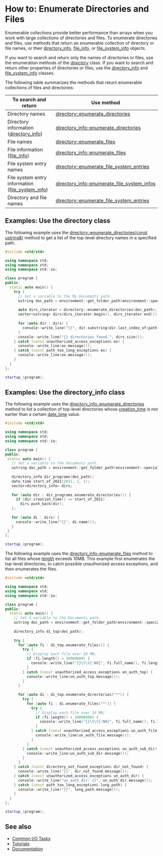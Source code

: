 # How to: Enumerate Directories and Files

Enumerable collections provide better performance than arrays when you work with large collections of directories and files. 
To enumerate directories and files, use methods that return an enumerable collection of directory or file names, or their [directory_info](https://gammasoft71.github.io/xtd/reference_guides/latest/classxtd_1_1io_1_1directory__info.html), [file_info](https://gammasoft71.github.io/xtd/reference_guides/latest/classxtd_1_1io_1_1file__info.html), or [file_system_info](https://gammasoft71.github.io/xtd/reference_guides/latest/classxtd_1_1io_1_1file__system__info.html) objects.

If you want to search and return only the names of directories or files, use the enumeration methods of the [directory](https://gammasoft71.github.io/xtd/reference_guides/latest/classxtd_1_1io_1_1directory.html) class. 
If you want to search and return other properties of directories or files, use the [directory_info](https://gammasoft71.github.io/xtd/reference_guides/latest/classxtd_1_1io_1_1directory__info.html) and [file_system_info](https://gammasoft71.github.io/xtd/reference_guides/latest/classxtd_1_1io_1_1file__system__info.html) classes.

The following table summarizes the methods that return enumerable collections of files and directories:

| To search and return                                                                                                                                    | Use method                                                                                                                                                                        |
| ------------------------------------------------------------------------------------------------------------------------------------------------------- | --------------------------------------------------------------------------------------------------------------------------------------------------------------------------------- |
| Directory names                                                                                                                                         | [directory::enumerate_directories](https://gammasoft71.github.io/xtd/reference_guides/latest/classxtd_1_1io_1_1directory.html#a18b4ef2bf2e42182dfd412ffacba57b1)                  |
| Directory information ([directory_info](https://gammasoft71.github.io/xtd/reference_guides/latest/classxtd_1_1io_1_1directory__info.html))              | [directory_info::enumerate_directories](https://gammasoft71.github.io/xtd/reference_guides/latest/classxtd_1_1io_1_1directory__info.html#ad0818557e5fbc58db748458c7e907c4b)       |
| File names                                                                                                                                              | [directory::enumerate_files](https://gammasoft71.github.io/xtd/reference_guides/latest/classxtd_1_1io_1_1directory.html#aecc4a0b18118e7e15e2fa43be4fcf237)                        |
| File information ([file_info](https://gammasoft71.github.io/xtd/reference_guides/latest/classxtd_1_1io_1_1file__info.html))                             | [directory_info::enumerate_files](https://gammasoft71.github.io/xtd/reference_guides/latest/classxtd_1_1io_1_1directory__info.html#aae6b6e624c5ac50f1f7bb5ec8088114a)             |
| File system entry names                                                                                                                                 | [directory::enumerate_file_system_entries](https://gammasoft71.github.io/xtd/reference_guides/latest/classxtd_1_1io_1_1directory.html#a7e708ed279ee55d2412433a1cd842a08)          |
| File system entry information ([file_system_info](https://gammasoft71.github.io/xtd/reference_guides/latest/classxtd_1_1io_1_1file__system__info.html)) | [directory_info::enumerate_file_system_infos](https://gammasoft71.github.io/xtd/reference_guides/latest/classxtd_1_1io_1_1directory__info.html#a5603178c1e7c506db62092308ce6f66d) |
| Directory and file names                                                                                                                                | [directory::enumerate_file_system_entries](https://gammasoft71.github.io/xtd/reference_guides/latest/classxtd_1_1io_1_1directory.html#a7e708ed279ee55d2412433a1cd842a08)          |

## Examples: Use the directory class

The following example uses the [directory::enumerate_directories(const ustring&)](https://gammasoft71.github.io/xtd/reference_guides/latest/classxtd_1_1io_1_1directory.html#a18b4ef2bf2e42182dfd412ffacba57b1) method to get a list of the top-level directory names in a specified path.

```cpp
#include <xtd/xtd>

using namespace std;
using namespace xtd;
using namespace xtd::io;

class program {
public:
  static auto main() {
    try {
      // Set a variable to the My Documents path.
      ustring doc_path = environment::get_folder_path(environment::special_folder::my_documents);
      
      auto dirs_iterator = directory::enumerate_directories(doc_path);
      vector<ustring> dirs(dirs_iterator.begin(), dirs_iterator.end());
      
      for (auto dir : dirs) {
        console::write_line("{}", dir.substring(dir.last_index_of(path::directory_separator_char()) + 1));
      }
      console::write_line("{} directories found.", dirs.size());
    } catch (const unauthorized_access_exception& ex) {
      console::write_line(ex.message());
    } catch (const path_too_long_exception& ex) {
      console::write_line(ex.message());
    }
  }
};

startup_(program);
```
 
## Examples: Use the directory_info class

The following example uses the [directory_info::enumerate_directories](https://gammasoft71.github.io/xtd/reference_guides/latest/classxtd_1_1io_1_1directory__info.html#ad0818557e5fbc58db748458c7e907c4b) method to list a collection of top-level directories whose [creation_time](https://gammasoft71.github.io/xtd/reference_guides/latest/classxtd_1_1io_1_1file__system__info.html#a970dfefd830a4edfdc36f72153c9d811) is not earlier than a certain [date_time](https://gammasoft71.github.io/xtd/reference_guides/latest/classxtd_1_1date__time.html) value.
 
 ```cpp
 #include <xtd/xtd>

using namespace std;
using namespace xtd;
using namespace xtd::io;

class program {
public:
  static auto main() {
    // Set a variable to the Documents path.
    ustring doc_path = environment::get_folder_path(environment::special_folder::my_documents);
    
    directory_info dir_programs(doc_path);
    date_time start_of_2021(2021, 1, 1);
    vector<directory_info> dirs;
    
    for (auto dir : dir_programs.enumerate_directories()) {
      if (dir.creation_time() >= start_of_2021)
        dirs.push_back(dir);
    };
    
    for (auto di : dirs) {
      console::write_line("{}", di.name());
    }
  }
};

startup_(program);
```

The following example uses the [directory_info::enumerate_files](https://gammasoft71.github.io/xtd/reference_guides/latest/classxtd_1_1io_1_1directory__info.html#aae6b6e624c5ac50f1f7bb5ec8088114a) method to list all files whose [length](https://gammasoft71.github.io/xtd/reference_guides/latest/classxtd_1_1io_1_1file__info.html#a7bbc1abbd603c19f70d687770961d195) exceeds 10MB. 
This example first enumerates the top-level directories, to catch possible unauthorized access exceptions, and then enumerates the files. 

```cpp
#include <xtd/xtd>

using namespace std;
using namespace xtd;
using namespace xtd::io;

class program {
public:
  static auto main() {
    // Set a variable to the Documents path.
    ustring doc_path = environment::get_folder_path(environment::special_folder::my_documents);
    
    directory_info di_top(doc_path);
    
    try {
      for (auto fi : di_top.enumerate_files()) {
        try {
          // Display each file over 10 MB;
          if (fi.length() > 10000000) {
            console::write_line("{}\t\t{:N0}", fi.full_name(), fi.length());
          }
        } catch (const unauthorized_access_exception& un_auth_top) {
          console::write_line(un_auth_top.message());
        }
      }
      
      for (auto di : di_top.enumerate_directories("*")) {
        try {
          for (auto fi : di.enumerate_files("*")) {
            try {
              // Display each file over 10 MB;
              if (fi.length() > 10000000) {
                console::write_line("{}\t\t{:N0}", fi.full_name(), fi.length());
              }
            } catch (const unauthorized_access_exception& un_auth_file) {
              console::write_line(un_auth_file.message());
            }
          }
        } catch (const unauthorized_access_exception& un_auth_sub_dir) {
          console::write_line(un_auth_sub_dir.message());
        }
      }
    } catch (const directory_not_found_exception& dir_not_found) {
      console::write_line("{}", dir_not_found.message());
    } catch (const unauthorized_access_exception& un_auth_dir) {
      console::write_line("un_auth_dir: {}", un_auth_dir.message());
    } catch (const path_too_long_exception& long_path) {
      console::write_line("{}", long_path.message());
    }
  }
};

startup_(program);
```
 
## See also

* [Common I/O Tasks](/docs/documentation/Guides/xtd.core/Common%20I%3AO%20tasks)
* [Tutorials](/docs/documentation/Guides/Overview/Tutorials)
* [Documentation](/docs/documentation)

[//]: # (https://docs.microsoft.com/en-us/dotnet/standard/io/how-to-enumerate-directories-and-files)
